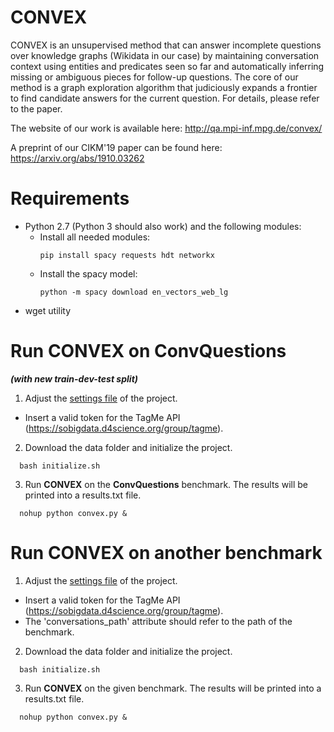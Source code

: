 # CONVEX

CONVEX is an unsupervised method that can answer incomplete questions over knowledge graphs (Wikidata in our case) by maintaining conversation context using entities and predicates seen so far and automatically inferring missing or ambiguous pieces for follow-up questions. The core of our method is a graph exploration algorithm that judiciously expands a frontier to find candidate answers for the current question. For details, please refer to the paper.

The website of our work is available here:  http://qa.mpi-inf.mpg.de/convex/

A preprint of our CIKM'19 paper can be found here: https://arxiv.org/abs/1910.03262 

# Requirements

- Python 2.7 (Python 3 should also work) and the following modules:
  - Install all needed modules:
     ```shell
    pip install spacy requests hdt networkx
    ```
  - Install the spacy model: 
    ```shell
    python -m spacy download en_vectors_web_lg
    ```
- wget utility


# Run CONVEX on ConvQuestions 
***(with new train-dev-test split)***

1. Adjust the [settings file](settings.json) of the project.
  - Insert a valid token for the TagMe API (https://sobigdata.d4science.org/group/tagme).

2. Download the data folder and initialize the project.
```shell
  bash initialize.sh
```

3. Run **CONVEX** on the **ConvQuestions** benchmark. The results will be printed into a results.txt file.
```shell
  nohup python convex.py &
```
  
# Run CONVEX on another benchmark

1. Adjust the [settings file](settings.json) of the project. 
  - Insert a valid token for the TagMe API (https://sobigdata.d4science.org/group/tagme).
  - The 'conversations_path' attribute should refer to the path of the benchmark.

2. Download the data folder and initialize the project.
```shell
  bash initialize.sh
```

3. Run **CONVEX** on the given benchmark. The results will be printed into a results.txt file.
```shell
  nohup python convex.py &
```
  
